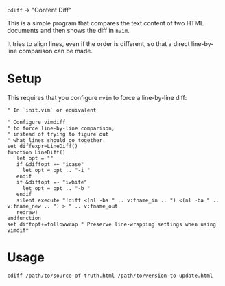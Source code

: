 `cdiff` -> "Content Diff"

This is a simple program that compares the text content of two HTML documents and then shows the diff in `nvim`.

It tries to align lines, even if the order is different, so that a direct line-by-line comparison can be made.

# Setup

This requires that you configure `nvim` to force a line-by-line diff:

```
" In `init.vim` or equivalent

" Configure vimdiff
" to force line-by-line comparison,
" instead of trying to figure out
" what lines should go together.
set diffexpr=LineDiff()
function LineDiff()
   let opt = ""
   if &diffopt =~ "icase"
     let opt = opt .. "-i "
   endif
   if &diffopt =~ "iwhite"
     let opt = opt .. "-b "
   endif
   silent execute "!diff <(nl -ba " .. v:fname_in .. ") <(nl -ba " .. v:fname_new .. ") > " .. v:fname_out
   redraw!
endfunction
set diffopt+=followwrap " Preserve line-wrapping settings when using vimdiff
```

# Usage

```
cdiff /path/to/source-of-truth.html /path/to/version-to-update.html
```
